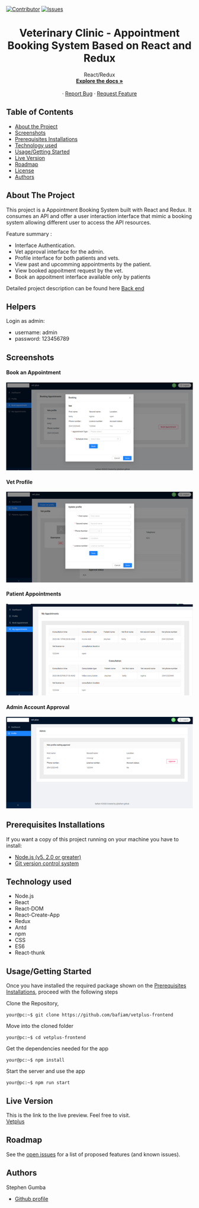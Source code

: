 [![Contributor][contributor-shield]][contributor-url]
[![Issues][issues-shield]][issues-url]
<br />

<p align="center">
  <h1 align="center">Veterinary Clinic - Appointment Booking System Based on React and Redux </h1>
  <p align="center">
    React/Redux
    <br />
    <a href="https://github.com/bafiam/vetplus-frontend.git"><strong>Explore the docs »</strong></a>
    <br />
    <br />
    ·
    <a href="https://github.com/bafiam/vetplus-frontend/issues">Report Bug</a>
    ·
    <a href="https://github.com/bafiam/vetplus-frontend/issues">Request Feature</a>
  </p>
</p>

<!-- TABLE OF CONTENTS -->

## Table of Contents

- [About the Project](#about-the-project)
- [Screenshots](#screenshots)
- [Prerequisites Installations](#prerequisites-installations)
- [Technology used](#technology-used)
- [Usage/Getting Started](#how-to-Use)
- [Live Version](#live-version)
- [Roadmap](#roadmap)
- [License](#license)
- [Authors](#authors)

<!-- ABOUT THE PROJECT -->

## About The Project

This project is a Appointment Booking System built with React and Redux. It consumes an API and offer a user interaction interface that mimic a booking system allowing different user to access the API resources.

Feature summary :

- Interface Authentication.
- Vet approval interface for the admin.
- Profile interface for both patients and vets.
- View past and upcomming appointments by the patient.
- View booked appoitment request by the vet.
- Book an appoitment interface available only by patients

Detailed project description can be found here [Back end](https://github.com/bafiam/vetplus-backend)

## Helpers

Login as admin:

- username: admin
- password: 123456789

## Screenshots

#### Book an Appointment

<img src="./screenshots/book-appo.png" alt="screenshot1"/>

#### Vet Profile

<img src="./screenshots/create-profile.png" alt="screenshot1"/>

#### Patient Appointments

<img src="./screenshots/my-appointments.png" alt="screenshot1"/>

#### Admin Account Approval

<img src="./screenshots/admin.png" alt="screenshot1"/>

## Prerequisites Installations

<p>If you want a copy of this project running on your machine you have to install:</p>

- <a href="https://nodejs.org/en/">Node.js (v5. 2.0 or greater)</a>
- <a href="https://git-scm.com/downloads">Git version control system</a>

## Technology used

- Node.js
- React
- React-DOM
- React-Create-App
- Redux
- Antd
- npm
- CSS
- ES6
- React-thunk

## Usage/Getting Started

Once you have installed the required package shown on the [Prerequisites Installations](#required-installations), proceed with the following steps

Clone the Repository,

```Shell
your@pc:~$ git clone https://github.com/bafiam/vetplus-frontend
```

Move into the cloned folder

```Shell
your@pc:~$ cd vetplus-frontend
```

Get the dependencies needed for the app

```Shell
your@pc:~$ npm install
```

Start the server and use the app

```Shell
your@pc:~$ npm run start
```

## Live Version

This is the link to the live preview. Feel free to visit.<br>
[Vetplus](https://trusting-tereshkova-822a5f.netlify.app/)<br>

<!-- ROADMAP -->

## Roadmap

See the [open issues](https://github.com/bafiam/vetplus-frontend/issues) for a list of proposed features (and known issues).

<!-- CONTACT -->

## Authors

Stephen Gumba

- [Github profile](https://github.com/bafiam)

<!-- MARKDOWN LINKS & IMAGES -->
<!-- https://www.markdownguide.org/basic-syntax/#reference-style-links -->

[contributor-shield]: https://img.shields.io/badge/Contributors-1-%2300ff00
[contributor-url]: https://github.com/bafiam/vetplus-frontend/graphs/contributors
[issues-shield]: https://img.shields.io/badge/issues-0-%2300ff00
[issues-url]: https://github.com/bafiam/vetplus-frontend/issues/
